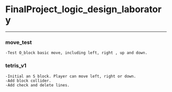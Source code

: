 # FinalProject_logic_design_laboratory

---

### move_test
    -Test O_block basic move, including left, right , up and down.

### tetris_v1
    -Initial an S block. Player can move left, right or down.  
    -Add block collider.
    -Add check and delete lines.
